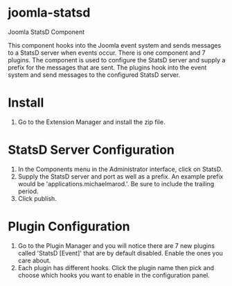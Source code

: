 joomla-statsd
=============

Joomla StatsD Component

This component hooks into the Joomla event system and sends messages to a StatsD server when events occur. There is one component and 7 plugins. The component is used to configure the StatsD server and supply a prefix for the messages that are sent. The plugins hook into the event system and send messages to the configured StatsD server.

Install 
========
1. Go to the Extension Manager and install the zip file.

StatsD Server Configuration
========
1. In the Components menu in the Administrator interface, click on StatsD.
2. Supply the StatsD server and port as well as a prefix. An example prefix would be 'applications.michaelmarod.'. Be sure to include the trailing period.
3. Click publish.

Plugin Configuration
========
1. Go to the Plugin Manager and you will notice there are 7 new plugins called 'StatsD [Event]' that are by default disabled. Enable the ones you care about.
2. Each plugin has different hooks. Click the plugin name then pick and choose which hooks you want to enable in the configuration panel.
